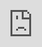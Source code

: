 ```yaml
---
title: 'Free Palestine'
slug: 'free-palestine'
draft: false
date: 2023-11-05T18:39:31+07:00
hiddenInXml: true
---
```


<iframe
    src="https://free-palestine.carrd.co/"
    title="Free Palestine"
    style="position: absolute; top: 0; left: 0; width: 100%; height: 100%; border: none;"
>
</iframe>
